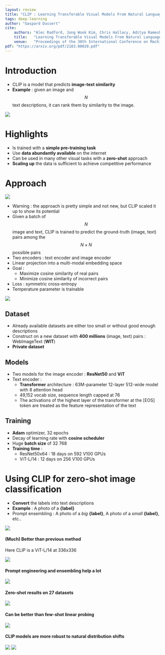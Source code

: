 ```yaml
---
layout: review
title: "CLIP : Learning Transferable Visual Models From Natural Language Supervision"
tags: deep-learning
author: "Gaspard Dussert"
cite:
    authors: "Alec Radford, Jong Wook Kim, Chris Hallacy, Aditya Ramesh, Gabriel Goh, Sandhini Agarwal, Girish Sastry, Amanda Askell, Pamela Mishkin, Jack Clark, Gretchen Krueger, Ilya Sutskever"
    title:   "Learning Transferable Visual Models From Natural Language Supervision"
    venue:   "Proceedings of the 38th International Conference on Machine Learning, PMLR 139:8748-8763, 2021"
pdf: "https://arxiv.org/pdf/2103.00020.pdf"
---
```


# Introduction

* CLIP is a model that predicts **image-text similarity**
* **Example** : given an image and $$ N $$ text descriptions, it can rank them by similarity to the image.

![](/collections/images/CLIP/example.jpg)


# Highlights

* Is trained with a **simple pre-training task**
* Use **data abundantly available** on the internet
* Can be used in many other visual tasks with a **zero-shot** approach
* **Scaling up** the data is sufficient to achieve competitive performance

# Approach

![](/collections/images/CLIP/method.jpg)

* Warning : the approach is pretty simple and not new, but CLIP scaled it up to show its potential
* Given a batch of $$ N $$ image and text, CLIP is trained to predict the ground-truth (image, text) pairs among the $$ N × N $$ possible pairs
* Two encoders : text encoder and image encoder
* Linear projection into a multi-modal embedding space
* Goal :
  * Maximize cosine similarity of real pairs
  * Minimize cosine similarity of incorrect pairs
* Loss : symmetric cross-entropy
* Temperature parameter is trainable

![](/collections/images/CLIP/pseudocode.jpg)


## Dataset
* Already available datasets are either too small or without good enough descriptions
* Construct on a new dataset with **400 millions** (image, text) pairs : WebImageText (**WIT**)
* **Private dataset**

## Models 
* Two models for the image encoder : **ResNet50** and **ViT**
* Text encoder : 
  * **Transformer** architecture : 63M-parameter 12-layer 512-wide model with 8 attention head
  * 49,152 vocab size, sequence length capped at 76
  * The activations of the highest layer of the transformer at the [EOS] token are treated as the feature representation of the text

## Training
* **Adam** optimizer, 32 epochs
* Decay of learning rate with **cosine scheduler**
* Huge **batch size** of 32 768
* **Training time** :
  * ResNet50x64 : 18 days on 592 V100 GPUs
  * ViT-L/14 : 12 days on 256 V100 GPUs
  
# Using CLIP for zero-shot image classification

* **Convert** the labels into text descriptions
* **Example** : A photo of a **{label}**
* Prompt ensembling : A photo of a *big* **{label}**, A photo of a *small* **{label}**, etc..

![](/collections/images/CLIP/zeroshotmethod.jpg)

#### (Much) Better than previous method

Here CLIP is a ViT-L/14 at 336x336

![](/collections/images/CLIP/previousmethod.jpg)

#### Prompt engineering and ensembling help a lot

![](/collections/images/CLIP/prompt.jpg)

#### Zero-shot results on 27 datasets

![](/collections/images/CLIP/tasks.jpg)

#### Can be better than few-shot linear probing

![](/collections/images/CLIP/fewshot.jpg)

#### CLIP models are more robust to natural distribution shifts

![](/collections/images/CLIP/shift1.jpg)
![](/collections/images/CLIP/shift2.jpg)


